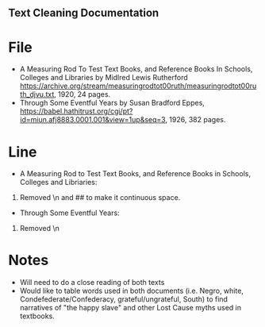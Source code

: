 ## Text Cleaning Documentation 

# File 
* A Measuring Rod To Test Text Books, and Reference Books In Schools, Colleges and Libraries by Midlred Lewis Rutherford https://archive.org/stream/measuringrodtot00ruth/measuringrodtot00ruth_djvu.txt, 1920, 24 pages.
* Through Some Eventful Years by Susan Bradford Eppes, https://babel.hathitrust.org/cgi/pt?id=miun.afj8883.0001.001&view=1up&seq=3, 1926, 382 pages. 

# Line 
* A Measuring Rod to Test Text Books, and Reference Books in Schools, Colleges and Libriaries:
1. Removed \n and ## to make it continuous space.  
* Through Some Eventful Years: 
1. Removed \n 

# Notes 
- Will need to do a close reading of both texts 
- Would like to table words used in both documents (i.e. Negro, white, Condefederate/Confederacy, grateful/ungrateful, South) to find narratives of "the happy slave" and other Lost Cause myths used in textbooks. 
